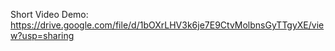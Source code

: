 Short Video Demo: 
https://drive.google.com/file/d/1bOXrLHV3k6je7E9CtvMolbnsGyTTgyXE/view?usp=sharing